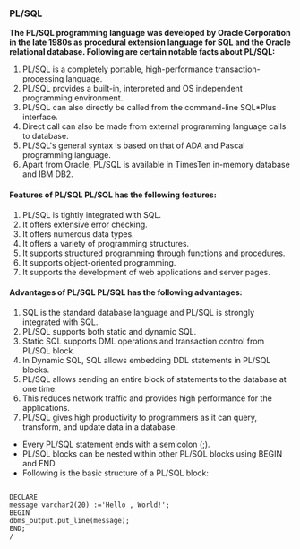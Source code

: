 ### PL/SQL
__The PL/SQL programming language was developed by Oracle Corporation in the late 1980s as procedural extension language for SQL and the Oracle relational database. Following are certain notable facts about PL/SQL:__ 

  1.  PL/SQL is a completely portable, high-performance transaction-processing language. 
  2.  PL/SQL provides a built-in, interpreted and OS independent programming environment. 
  3.  PL/SQL can also directly be called from the command-line SQL*Plus interface. 
  4.  Direct call can also be made from external programming language calls to database. 
  5.  PL/SQL's general syntax is based on that of ADA and Pascal programming language. 
  6.  Apart from Oracle, PL/SQL is available in TimesTen in-memory database and IBM DB2. 


#### Features of PL/SQL PL/SQL has the following features: 


  1.  PL/SQL is tightly integrated with SQL. 
  2.  It offers extensive error checking. 
  3.  It offers numerous data types. 
  4.  It offers a variety of programming structures. 
  5.  It supports structured programming through functions and procedures. 
  6.  It supports object-oriented programming. 
  7.  It supports the development of web applications and server pages. 


#### Advantages of PL/SQL PL/SQL has the following advantages:


   1.  SQL is the standard database language and PL/SQL is strongly integrated with SQL. 
   2.  PL/SQL supports both static and dynamic SQL. 
   3.  Static SQL supports DML operations and transaction control from PL/SQL block. 
   4.  In Dynamic SQL, SQL allows embedding DDL statements in PL/SQL blocks. 
   5.  PL/SQL allows sending an entire block of statements to the database at one time. 
   6.  This reduces network traffic and provides high performance for the applications. 
   7.  PL/SQL gives high productivity to programmers as it can query, transform, and update data in a database. 


* Every PL/SQL statement ends with a semicolon (;).
* PL/SQL blocks can be nested within other PL/SQL blocks using BEGIN and END.
* Following is the basic structure of a PL/SQL block:

~~~

DECLARE
message varchar2(20) :='Hello , World!';
BEGIN
dbms_output.put_line(message);
END;
/
~~~
